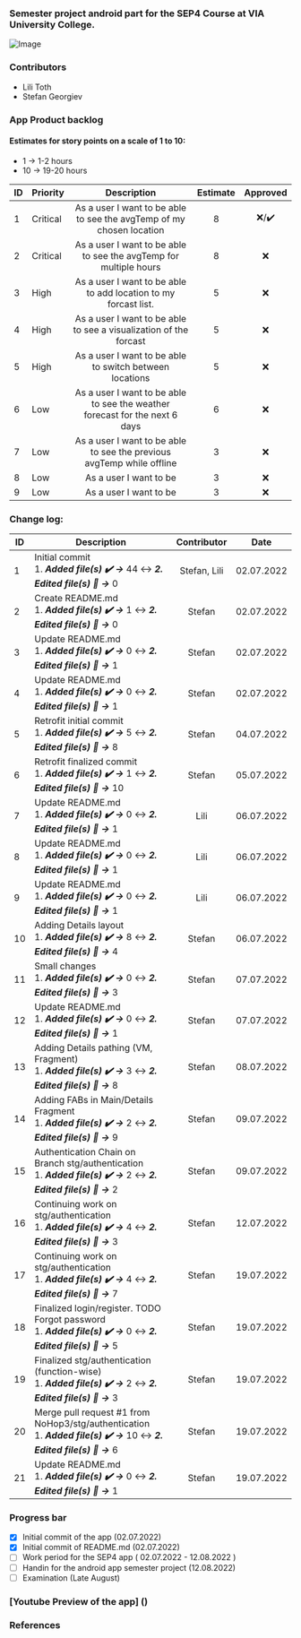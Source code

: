 ### Semester project android part for the SEP4 Course at VIA University College. 
![Image](https://upload.wikimedia.org/wikipedia/commons/5/5d/VIA_UC_logo.png)

### Contributors
- Lili Toth
- Stefan Georgiev

### App Product backlog
#### Estimates for story points on a scale of 1 to 10:
- 1 -> 1-2 hours
- 10 -> 19-20 hours

| ID | Priority | Description   | Estimate  | Approved | 
| -- | -------  |:-------------:| :--------:| :------: | 
| 1  | Critical | As a user I want to be able to see the avgTemp of my chosen location |   8     | ❌/✔️ | 
| 2  | Critical | As a user I want to be able to see the avgTemp for multiple hours  |   8     | ❌    | 
| 3  | High | As a user I want to be able to add location to my forcast list.  |    5     | ❌      |
| 4  | High | As a user I want to be able to see a visualization of the forcast  |    5     | ❌      |
| 5  | High | As a user I want to be able to switch between locations |    5     | ❌      |
| 6  | Low | As a user I want to be able to see the weather forecast for the next 6 days |    6     | ❌      |
| 7  | Low | As a user I want to be able to see the previous avgTemp while offline |    3     | ❌      |
| 8  | Low | As a user I want to be |    3     | ❌      |
| 9  | Low | As a user I want to be |    3     | ❌      |

### Change log:
| ID| Description | Contributor | Date | 
| - |-----------|:-----------:|:----:|
| 1   | Initial commit <br/> 1. **_Added file(s) ✔️ ->_** 44 ↔️ **_2. Edited file(s) 📝 ->_** 0 |   Stefan, Lili    | 02.07.2022 |
| 2   | Create README.md <br/> 1. **_Added file(s) ✔️ ->_** 1 ↔️ **_2. Edited file(s) 📝 ->_** 0 |   Stefan    | 02.07.2022 |
| 3   | Update README.md <br/> 1. **_Added file(s) ✔️ ->_** 0 ↔️ **_2. Edited file(s) 📝 ->_** 1 |   Stefan    | 02.07.2022 |
| 4   | Update README.md <br/> 1. **_Added file(s) ✔️ ->_** 0 ↔️ **_2. Edited file(s) 📝 ->_** 1 |   Stefan    | 02.07.2022 |
| 5   | Retrofit initial commit <br/> 1. **_Added file(s) ✔️ ->_** 5 ↔️ **_2. Edited file(s) 📝 ->_** 8 |   Stefan    | 04.07.2022 |
| 6   | Retrofit finalized commit <br/> 1. **_Added file(s) ✔️ ->_** 1 ↔️ **_2. Edited file(s) 📝 ->_** 10 |   Stefan    | 05.07.2022 |
| 7   | Update README.md <br/> 1. **_Added file(s) ✔️ ->_** 0 ↔️ **_2. Edited file(s) 📝 ->_** 1|   Lili    | 06.07.2022 |
| 8   | Update README.md <br/> 1. **_Added file(s) ✔️ ->_** 0 ↔️ **_2. Edited file(s) 📝 ->_** 1|   Lili    | 06.07.2022 |
| 9   | Update README.md <br/> 1. **_Added file(s) ✔️ ->_** 0 ↔️ **_2. Edited file(s) 📝 ->_** 1|   Lili    | 06.07.2022 |
| 10   | Adding Details layout <br/> 1. **_Added file(s) ✔️ ->_** 8 ↔️ **_2. Edited file(s) 📝 ->_** 4|   Stefan    | 06.07.2022 |
| 11   | Small changes <br/> 1. **_Added file(s) ✔️ ->_** 0 ↔️ **_2. Edited file(s) 📝 ->_** 3|   Stefan    | 07.07.2022 |
| 12   | Update README.md <br/> 1. **_Added file(s) ✔️ ->_** 0 ↔️ **_2. Edited file(s) 📝 ->_** 1|   Stefan    | 07.07.2022 |
| 13   | Adding Details pathing (VM, Fragment) <br/> 1. **_Added file(s) ✔️ ->_** 3 ↔️ **_2. Edited file(s) 📝 ->_** 8|   Stefan    | 08.07.2022 |
| 14   | Adding FABs in Main/Details Fragment <br/> 1. **_Added file(s) ✔️ ->_** 2 ↔️ **_2. Edited file(s) 📝 ->_** 9|   Stefan    | 09.07.2022 |
| 15   | Authentication Chain on Branch stg/authentication <br/> 1. **_Added file(s) ✔️ ->_** 2 ↔️ **_2. Edited file(s) 📝 ->_** 2|   Stefan    | 09.07.2022 |
| 16   | Continuing work on stg/authentication <br/> 1. **_Added file(s) ✔️ ->_** 4 ↔️ **_2. Edited file(s) 📝 ->_** 3|   Stefan    | 12.07.2022 |
| 17   | Continuing work on stg/authentication <br/> 1. **_Added file(s) ✔️ ->_** 4 ↔️ **_2. Edited file(s) 📝 ->_** 7|   Stefan    | 19.07.2022 |
| 18   | Finalized login/register. TODO Forgot password <br/> 1. **_Added file(s) ✔️ ->_** 0 ↔️ **_2. Edited file(s) 📝 ->_** 5|   Stefan    | 19.07.2022 |
| 19   | Finalized stg/authentication (function-wise) <br/> 1. **_Added file(s) ✔️ ->_** 2 ↔️ **_2. Edited file(s) 📝 ->_** 3|   Stefan    | 19.07.2022 |
| 20   | Merge pull request #1 from NoHop3/stg/authentication  <br/> 1. **_Added file(s) ✔️ ->_** 10 ↔️ **_2. Edited file(s) 📝 ->_** 6|   Stefan    | 19.07.2022 |
| 21   | Update README.md <br/> 1. **_Added file(s) ✔️ ->_** 0 ↔️ **_2. Edited file(s) 📝 ->_** 1|   Stefan    | 19.07.2022 |

### Progress bar
- [x] Initial commit of the app (02.07.2022)
- [x] Initial commit of README.md (02.07.2022)
- [ ] Work period for the SEP4 app ( 02.07.2022 - 12.08.2022 )
- [ ] Handin for the android app semester project (12.08.2022)
- [ ] Examination (Late August)

### [Youtube Preview of the app] ()

### References
